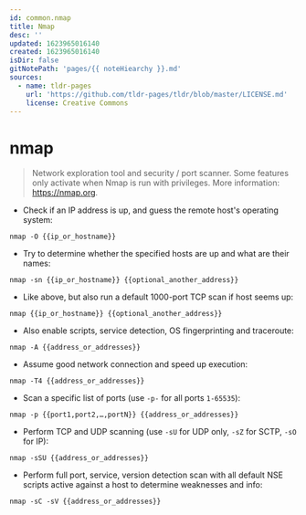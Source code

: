 ```yaml
---
id: common.nmap
title: Nmap
desc: ''
updated: 1623965016140
created: 1623965016140
isDir: false
gitNotePath: 'pages/{{ noteHiearchy }}.md'
sources:
  - name: tldr-pages
    url: 'https://github.com/tldr-pages/tldr/blob/master/LICENSE.md'
    license: Creative Commons
---
```

# nmap

> Network exploration tool and security / port scanner.
> Some features only activate when Nmap is run with privileges.
> More information: <https://nmap.org>.

- Check if an IP address is up, and guess the remote host's operating system:

`nmap -O {{ip_or_hostname}}`

- Try to determine whether the specified hosts are up and what are their names:

`nmap -sn {{ip_or_hostname}} {{optional_another_address}}`

- Like above, but also run a default 1000-port TCP scan if host seems up:

`nmap {{ip_or_hostname}} {{optional_another_address}}`

- Also enable scripts, service detection, OS fingerprinting and traceroute:

`nmap -A {{address_or_addresses}}`

- Assume good network connection and speed up execution:

`nmap -T4 {{address_or_addresses}}`

- Scan a specific list of ports (use `-p-` for all ports `1-65535`):

`nmap -p {{port1,port2,…,portN}} {{address_or_addresses}}`

- Perform TCP and UDP scanning (use `-sU` for UDP only, `-sZ` for SCTP, `-sO` for IP):

`nmap -sSU {{address_or_addresses}}`

- Perform full port, service, version detection scan with all default NSE scripts active against a host to determine weaknesses and info:

`nmap -sC -sV {{address_or_addresses}}`


